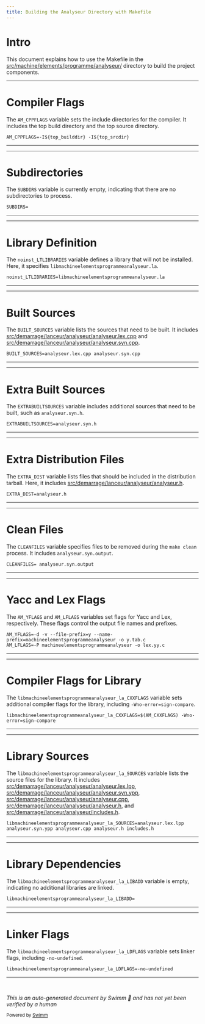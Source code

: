 ```yaml
---
title: Building the Analyseur Directory with Makefile
---
```

# Intro

This document explains how to use the Makefile in the <SwmPath>[src/machine/elements/programme/analyseur/](src/machine/elements/programme/analyseur/)</SwmPath> directory to build the project components.

<SwmSnippet path="/src/machine/elements/programme/analyseur/Makefile.am" line="20">

---

# Compiler Flags

The <SwmToken path="src/machine/elements/programme/analyseur/Makefile.am" pos="20:0:0" line-data="AM_CPPFLAGS=-I${top_builddir} -I${top_srcdir}">`AM_CPPFLAGS`</SwmToken> variable sets the include directories for the compiler. It includes the top build directory and the top source directory.

```am
AM_CPPFLAGS=-I${top_builddir} -I${top_srcdir}
```

---

</SwmSnippet>

<SwmSnippet path="/src/machine/elements/programme/analyseur/Makefile.am" line="22">

---

# Subdirectories

The <SwmToken path="src/machine/elements/programme/analyseur/Makefile.am" pos="22:0:0" line-data="SUBDIRS= ">`SUBDIRS`</SwmToken> variable is currently empty, indicating that there are no subdirectories to process.

```am
SUBDIRS= 
```

---

</SwmSnippet>

<SwmSnippet path="/src/machine/elements/programme/analyseur/Makefile.am" line="24">

---

# Library Definition

The <SwmToken path="src/machine/elements/programme/analyseur/Makefile.am" pos="24:0:0" line-data="noinst_LTLIBRARIES=libmachineelementsprogrammeanalyseur.la">`noinst_LTLIBRARIES`</SwmToken> variable defines a library that will not be installed. Here, it specifies <SwmToken path="src/machine/elements/programme/analyseur/Makefile.am" pos="24:2:4" line-data="noinst_LTLIBRARIES=libmachineelementsprogrammeanalyseur.la">`libmachineelementsprogrammeanalyseur.la`</SwmToken>.

```am
noinst_LTLIBRARIES=libmachineelementsprogrammeanalyseur.la
```

---

</SwmSnippet>

<SwmSnippet path="/src/machine/elements/programme/analyseur/Makefile.am" line="26">

---

# Built Sources

The <SwmToken path="src/machine/elements/programme/analyseur/Makefile.am" pos="26:0:0" line-data="BUILT_SOURCES=analyseur.lex.cpp analyseur.syn.cpp">`BUILT_SOURCES`</SwmToken> variable lists the sources that need to be built. It includes <SwmPath>[src/demarrage/lanceur/analyseur/analyseur.lex.cpp](src/demarrage/lanceur/analyseur/analyseur.lex.cpp)</SwmPath> and <SwmPath>[src/demarrage/lanceur/analyseur/analyseur.syn.cpp](src/demarrage/lanceur/analyseur/analyseur.syn.cpp)</SwmPath>.

```am
BUILT_SOURCES=analyseur.lex.cpp analyseur.syn.cpp
```

---

</SwmSnippet>

<SwmSnippet path="/src/machine/elements/programme/analyseur/Makefile.am" line="28">

---

# Extra Built Sources

The <SwmToken path="src/machine/elements/programme/analyseur/Makefile.am" pos="28:0:0" line-data="EXTRABUILTSOURCES=analyseur.syn.h">`EXTRABUILTSOURCES`</SwmToken> variable includes additional sources that need to be built, such as <SwmToken path="src/machine/elements/programme/analyseur/Makefile.am" pos="28:2:6" line-data="EXTRABUILTSOURCES=analyseur.syn.h">`analyseur.syn.h`</SwmToken>.

```am
EXTRABUILTSOURCES=analyseur.syn.h
```

---

</SwmSnippet>

<SwmSnippet path="/src/machine/elements/programme/analyseur/Makefile.am" line="30">

---

# Extra Distribution Files

The <SwmToken path="src/machine/elements/programme/analyseur/Makefile.am" pos="30:0:0" line-data="EXTRA_DIST=analyseur.h ">`EXTRA_DIST`</SwmToken> variable lists files that should be included in the distribution tarball. Here, it includes <SwmPath>[src/demarrage/lanceur/analyseur/analyseur.h](src/demarrage/lanceur/analyseur/analyseur.h)</SwmPath>.

```am
EXTRA_DIST=analyseur.h 
```

---

</SwmSnippet>

<SwmSnippet path="/src/machine/elements/programme/analyseur/Makefile.am" line="31">

---

# Clean Files

The <SwmToken path="src/machine/elements/programme/analyseur/Makefile.am" pos="31:0:0" line-data="CLEANFILES= analyseur.syn.output">`CLEANFILES`</SwmToken> variable specifies files to be removed during the `make clean` process. It includes <SwmToken path="src/machine/elements/programme/analyseur/Makefile.am" pos="31:3:7" line-data="CLEANFILES= analyseur.syn.output">`analyseur.syn.output`</SwmToken>.

```am
CLEANFILES= analyseur.syn.output
```

---

</SwmSnippet>

<SwmSnippet path="/src/machine/elements/programme/analyseur/Makefile.am" line="33">

---

# Yacc and Lex Flags

The <SwmToken path="src/machine/elements/programme/analyseur/Makefile.am" pos="33:0:0" line-data="AM_YFLAGS=-d -v --file-prefix=y --name-prefix=machineelementsprogrammeanalyseur -o y.tab.c">`AM_YFLAGS`</SwmToken> and <SwmToken path="src/machine/elements/programme/analyseur/Makefile.am" pos="34:0:0" line-data="AM_LFLAGS=-P machineelementsprogrammeanalyseur -o lex.yy.c">`AM_LFLAGS`</SwmToken> variables set flags for Yacc and Lex, respectively. These flags control the output file names and prefixes.

```am
AM_YFLAGS=-d -v --file-prefix=y --name-prefix=machineelementsprogrammeanalyseur -o y.tab.c
AM_LFLAGS=-P machineelementsprogrammeanalyseur -o lex.yy.c
```

---

</SwmSnippet>

<SwmSnippet path="/src/machine/elements/programme/analyseur/Makefile.am" line="36">

---

# Compiler Flags for Library

The <SwmToken path="src/machine/elements/programme/analyseur/Makefile.am" pos="36:0:0" line-data="libmachineelementsprogrammeanalyseur_la_CXXFLAGS=$(AM_CXXFLAGS) -Wno-error=sign-compare">`libmachineelementsprogrammeanalyseur_la_CXXFLAGS`</SwmToken> variable sets additional compiler flags for the library, including <SwmToken path="src/machine/elements/programme/analyseur/Makefile.am" pos="36:6:13" line-data="libmachineelementsprogrammeanalyseur_la_CXXFLAGS=$(AM_CXXFLAGS) -Wno-error=sign-compare">`-Wno-error=sign-compare`</SwmToken>.

```am
libmachineelementsprogrammeanalyseur_la_CXXFLAGS=$(AM_CXXFLAGS) -Wno-error=sign-compare
```

---

</SwmSnippet>

<SwmSnippet path="/src/machine/elements/programme/analyseur/Makefile.am" line="38">

---

# Library Sources

The <SwmToken path="src/machine/elements/programme/analyseur/Makefile.am" pos="38:0:0" line-data="libmachineelementsprogrammeanalyseur_la_SOURCES=analyseur.lex.lpp analyseur.syn.ypp analyseur.cpp analyseur.h includes.h">`libmachineelementsprogrammeanalyseur_la_SOURCES`</SwmToken> variable lists the source files for the library. It includes <SwmPath>[src/demarrage/lanceur/analyseur/analyseur.lex.lpp](src/demarrage/lanceur/analyseur/analyseur.lex.lpp)</SwmPath>, <SwmPath>[src/demarrage/lanceur/analyseur/analyseur.syn.ypp](src/demarrage/lanceur/analyseur/analyseur.syn.ypp)</SwmPath>, <SwmPath>[src/demarrage/lanceur/analyseur/analyseur.cpp](src/demarrage/lanceur/analyseur/analyseur.cpp)</SwmPath>, <SwmPath>[src/demarrage/lanceur/analyseur/analyseur.h](src/demarrage/lanceur/analyseur/analyseur.h)</SwmPath>, and <SwmPath>[src/demarrage/lanceur/analyseur/includes.h](src/demarrage/lanceur/analyseur/includes.h)</SwmPath>.

```am
libmachineelementsprogrammeanalyseur_la_SOURCES=analyseur.lex.lpp analyseur.syn.ypp analyseur.cpp analyseur.h includes.h
```

---

</SwmSnippet>

<SwmSnippet path="/src/machine/elements/programme/analyseur/Makefile.am" line="39">

---

# Library Dependencies

The <SwmToken path="src/machine/elements/programme/analyseur/Makefile.am" pos="39:0:0" line-data="libmachineelementsprogrammeanalyseur_la_LIBADD=">`libmachineelementsprogrammeanalyseur_la_LIBADD`</SwmToken> variable is empty, indicating no additional libraries are linked.

```am
libmachineelementsprogrammeanalyseur_la_LIBADD=
```

---

</SwmSnippet>

<SwmSnippet path="/src/machine/elements/programme/analyseur/Makefile.am" line="40">

---

# Linker Flags

The <SwmToken path="src/machine/elements/programme/analyseur/Makefile.am" pos="40:0:0" line-data="libmachineelementsprogrammeanalyseur_la_LDFLAGS=-no-undefined">`libmachineelementsprogrammeanalyseur_la_LDFLAGS`</SwmToken> variable sets linker flags, including `-no-undefined`.

```am
libmachineelementsprogrammeanalyseur_la_LDFLAGS=-no-undefined
```

---

</SwmSnippet>

&nbsp;

*This is an auto-generated document by Swimm 🌊 and has not yet been verified by a human*

<SwmMeta version="3.0.0" repo-id="Z2l0aHViJTNBJTNBc3ZtLTIuNy4yMDI0MTEwNyUzQSUzQVN3aW1tLURlbW8=" repo-name="svm-2.7.20241107"><sup>Powered by [Swimm](/)</sup></SwmMeta>
